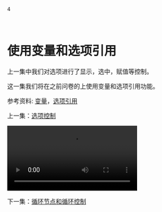 ```index
4
```
```tag

```
```summary

```
# 使用变量和选项引用

上一集中我们对选项进行了显示，选中，赋值等控制。

这一集我们将在之前问卷的上使用变量和选项引用功能。

参考资料: [变量](../design/variable/concept.md)，[选项引用](../design/opt-reference/concept.md)

上一集：[选项控制](./option-control.md)

<video src='https://media.choiceform.com/help/video/variable-opt-reference.mp4' controls></video>

下一集：[循环节点和循环控制](./loop-control.md)
